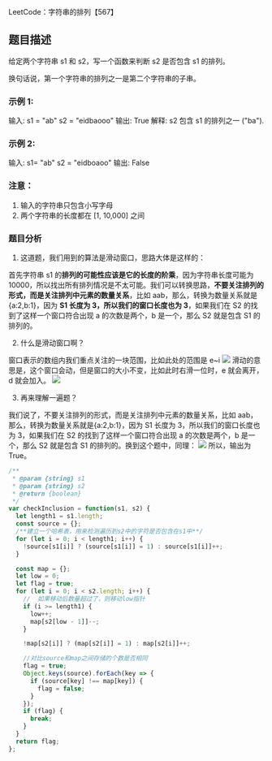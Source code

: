 LeetCode：字符串的排列【567】

## 题目描述

给定两个字符串 s1 和 s2，写一个函数来判断 s2 是否包含 s1 的排列。

换句话说，第一个字符串的排列之一是第二个字符串的子串。

### 示例 1:

输入: s1 = "ab" s2 = "eidbaooo"
输出: True
解释: s2 包含 s1 的排列之一 ("ba").

### 示例 2:

输入: s1= "ab" s2 = "eidboaoo"
输出: False

### 注意：

1. 输入的字符串只包含小写字母
2. 两个字符串的长度都在 [1, 10,000] 之间

### 题目分析

1. 这道题，我们用到的算法是滑动窗口，思路大体是这样的：

首先字符串 s1 的**排列的可能性应该是它的长度的阶乘**，因为字符串长度可能为 10000，所以找出所有排列情况是不太可能。我们可以转换思路，**不要关注排列的形式，而是关注排列中元素的数量关系**，比如 aab，那么，转换为数量关系就是{a:2,b:1}，因为 **S1 长度为 3，所以我们的窗口长度也为 3**，如果我们在 S2 的找到了这样一个窗口符合出现 a 的次数是两个，b 是一个，那么 S2 就是包含 S1 的排列的。

2. 什么是滑动窗口啊？

窗口表示的数组内我们重点关注的一块范围，比如此处的范围是 e~i
![](https://github.com/fyuanfen/note/raw/master/images/alg/slidewindow1.png)
滑动的意思是，这个窗口会动，但是窗口的大小不变，比如此时右滑一位时，e 就会离开，d 就会加入。
![](https://github.com/fyuanfen/note/raw/master/images/alg/slidewindow2.png)

3. 再来理解一遍题？

我们说了，不要关注排列的形式，而是关注排列中元素的数量关系，比如 aab，那么，转换为数量关系就是{a:2,b:1}，因为 S1 长度为 3，所以我们的窗口长度也为 3，如果我们在 S2 的找到了这样一个窗口符合出现 a 的次数是两个，b 是一个，那么 S2 就是包含 S1 的排列的。换到这个题中，同理：
![](https://github.com/fyuanfen/note/raw/master/images/alg/slidewindow3.png)
所以，输出为 True。

```js
/**
 * @param {string} s1
 * @param {string} s2
 * @return {boolean}
 */
var checkInclusion = function(s1, s2) {
  let length1 = s1.length;
  const source = {};
  /**建立一个哈希表，用来检测遍历到s2中的字符是否包含在s1中**/
  for (let i = 0; i < length1; i++) {
    !source[s1[i]] ? (source[s1[i]] = 1) : source[s1[i]]++;
  }

  const map = {};
  let low = 0;
  let flag = true;
  for (let i = 0; i < s2.length; i++) {
    //  如果移动后数量超过了，则移动low指针
    if (i >= length1) {
      low++;
      map[s2[low - 1]]--;
    }

    !map[s2[i]] ? (map[s2[i]] = 1) : map[s2[i]]++;

    //对比source和map之间存储的个数是否相同
    flag = true;
    Object.keys(source).forEach(key => {
      if (source[key] !== map[key]) {
        flag = false;
      }
    });
    if (flag) {
      break;
    }
  }
  return flag;
};
```
